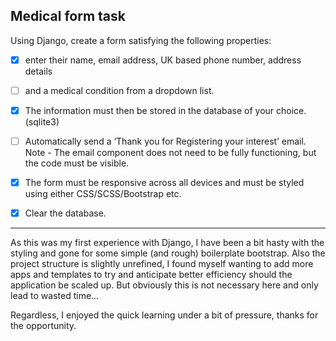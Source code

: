 ## Medical form task

Using Django, create a form satisfying the following properties:

 - [x] enter their name, email address, UK based phone number,
address details 
- [ ] and a medical condition from a dropdown list.
- [x] The information must then be stored
in the database of your choice. (sqlite3) 
- [ ] Automatically send a ‘Thank you for Registering your interest’ email. 
Note - The email component does not need to be fully functioning, but the code must be visible.

- [x] The form must be responsive across all devices and must be styled using either CSS/SCSS/Bootstrap
etc.
- [x] Clear the database.

--------------------------

As this was my first experience with Django, I have been a bit hasty with the styling and gone for some simple (and rough) boilerplate bootstrap.
Also the project structure is slightly unrefined, I found myself wanting to add more apps and templates to try and anticipate better efficiency should the application be scaled up. But obviously this is not necessary here and only lead to wasted time...

Regardless, I enjoyed the quick learning under a bit of pressure, thanks for the opportunity.